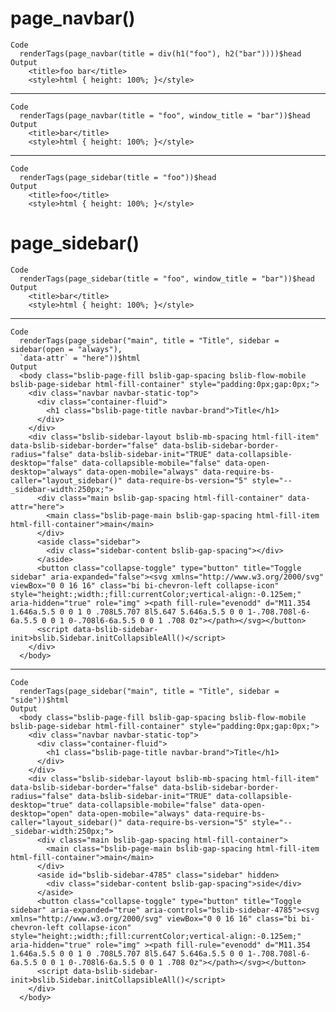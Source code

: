 # page_navbar()

    Code
      renderTags(page_navbar(title = div(h1("foo"), h2("bar"))))$head
    Output
        <title>foo bar</title>
        <style>html { height: 100%; }</style>

---

    Code
      renderTags(page_navbar(title = "foo", window_title = "bar"))$head
    Output
        <title>bar</title>
        <style>html { height: 100%; }</style>

---

    Code
      renderTags(page_sidebar(title = "foo"))$head
    Output
        <title>foo</title>
        <style>html { height: 100%; }</style>

# page_sidebar()

    Code
      renderTags(page_sidebar(title = "foo", window_title = "bar"))$head
    Output
        <title>bar</title>
        <style>html { height: 100%; }</style>

---

    Code
      renderTags(page_sidebar("main", title = "Title", sidebar = sidebar(open = "always"),
      `data-attr` = "here"))$html
    Output
      <body class="bslib-page-fill bslib-gap-spacing bslib-flow-mobile bslib-page-sidebar html-fill-container" style="padding:0px;gap:0px;">
        <div class="navbar navbar-static-top">
          <div class="container-fluid">
            <h1 class="bslib-page-title navbar-brand">Title</h1>
          </div>
        </div>
        <div class="bslib-sidebar-layout bslib-mb-spacing html-fill-item" data-bslib-sidebar-border="false" data-bslib-sidebar-border-radius="false" data-bslib-sidebar-init="TRUE" data-collapsible-desktop="false" data-collapsible-mobile="false" data-open-desktop="always" data-open-mobile="always" data-require-bs-caller="layout_sidebar()" data-require-bs-version="5" style="--_sidebar-width:250px;">
          <div class="main bslib-gap-spacing html-fill-container" data-attr="here">
            <main class="bslib-page-main bslib-gap-spacing html-fill-item html-fill-container">main</main>
          </div>
          <aside class="sidebar">
            <div class="sidebar-content bslib-gap-spacing"></div>
          </aside>
          <button class="collapse-toggle" type="button" title="Toggle sidebar" aria-expanded="false"><svg xmlns="http://www.w3.org/2000/svg" viewBox="0 0 16 16" class="bi bi-chevron-left collapse-icon" style="height:;width:;fill:currentColor;vertical-align:-0.125em;" aria-hidden="true" role="img" ><path fill-rule="evenodd" d="M11.354 1.646a.5.5 0 0 1 0 .708L5.707 8l5.647 5.646a.5.5 0 0 1-.708.708l-6-6a.5.5 0 0 1 0-.708l6-6a.5.5 0 0 1 .708 0z"></path></svg></button>
          <script data-bslib-sidebar-init>bslib.Sidebar.initCollapsibleAll()</script>
        </div>
      </body>

---

    Code
      renderTags(page_sidebar("main", title = "Title", sidebar = "side"))$html
    Output
      <body class="bslib-page-fill bslib-gap-spacing bslib-flow-mobile bslib-page-sidebar html-fill-container" style="padding:0px;gap:0px;">
        <div class="navbar navbar-static-top">
          <div class="container-fluid">
            <h1 class="bslib-page-title navbar-brand">Title</h1>
          </div>
        </div>
        <div class="bslib-sidebar-layout bslib-mb-spacing html-fill-item" data-bslib-sidebar-border="false" data-bslib-sidebar-border-radius="false" data-bslib-sidebar-init="TRUE" data-collapsible-desktop="true" data-collapsible-mobile="false" data-open-desktop="open" data-open-mobile="always" data-require-bs-caller="layout_sidebar()" data-require-bs-version="5" style="--_sidebar-width:250px;">
          <div class="main bslib-gap-spacing html-fill-container">
            <main class="bslib-page-main bslib-gap-spacing html-fill-item html-fill-container">main</main>
          </div>
          <aside id="bslib-sidebar-4785" class="sidebar" hidden>
            <div class="sidebar-content bslib-gap-spacing">side</div>
          </aside>
          <button class="collapse-toggle" type="button" title="Toggle sidebar" aria-expanded="true" aria-controls="bslib-sidebar-4785"><svg xmlns="http://www.w3.org/2000/svg" viewBox="0 0 16 16" class="bi bi-chevron-left collapse-icon" style="height:;width:;fill:currentColor;vertical-align:-0.125em;" aria-hidden="true" role="img" ><path fill-rule="evenodd" d="M11.354 1.646a.5.5 0 0 1 0 .708L5.707 8l5.647 5.646a.5.5 0 0 1-.708.708l-6-6a.5.5 0 0 1 0-.708l6-6a.5.5 0 0 1 .708 0z"></path></svg></button>
          <script data-bslib-sidebar-init>bslib.Sidebar.initCollapsibleAll()</script>
        </div>
      </body>

